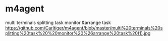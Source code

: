# m4agent
multi terminals splitting task  monitor &amp;arrange task
https://github.com/Carltiger/m4agent/blob/master/multi%20terminals%20splitting%20task%20%20monitor%20%26arrange%20task%20(1).jpg
